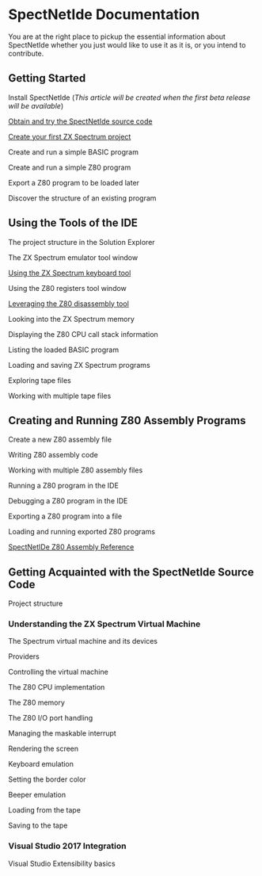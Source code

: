# SpectNetIde Documentation

You are at the right place to pickup the essential information about SpectNetIde whether 
you just would like to use it as it is, or you intend to contribute.

## Getting Started

Install SpectNetIde (_This article will be created when the first beta release will be available_)

[Obtain and try the SpectNetIde source code](GettingStarted/GetSpectNetIde.md)

[Create your first ZX Spectrum project](GettingStarted/CreateFirstZxSpectrumProject.md)

Create and run a simple BASIC program

Create and run a simple Z80 program

Export a Z80 program to be loaded later

Discover the structure of an existing program

## Using the Tools of the IDE

The project structure in the Solution Explorer

The ZX Spectrum emulator tool window

[Using the ZX Spectrum keyboard tool](IdeTools/KeyboardToolWindow.md)

Using the Z80 registers tool window

[Leveraging the Z80 disassembly tool](IdeTools/DisassemblyToolWindow.md)

Looking into the ZX Spectrum memory

Displaying the Z80 CPU call stack information

Listing the loaded BASIC program

Loading and saving ZX Spectrum programs

Exploring tape files

Working with multiple tape files

## Creating and Running Z80 Assembly Programs

Create a new Z80 assembly file

Writing Z80 assembly code

Working with multiple Z80 assembly files

Running a Z80 program in the IDE

Debugging a Z80 program in the IDE

Exporting a Z80 program into a file

Loading and running exported Z80 programs

[SpectNetIDe Z80 Assembly Reference](Z80Assembly/Z80AssemblerReference.md)

## Getting Acquainted with the SpectNetIde Source Code

Project structure

### Understanding the ZX Spectrum Virtual Machine

The Spectrum virtual machine and its devices

Providers

Controlling the virtual machine

The Z80 CPU implementation

The Z80 memory

The Z80 I/O port handling

Managing the maskable interrupt

Rendering the screen

Keyboard emulation

Setting the border color

Beeper emulation

Loading from the tape

Saving to the tape

### Visual Studio 2017 Integration

Visual Studio Extensibility basics





